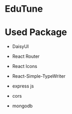 # EduTune

# Used Package
- DaisyUI
- React Router
- React Icons
- React-Simple-TypeWriter



- express js
- cors
- mongodb
